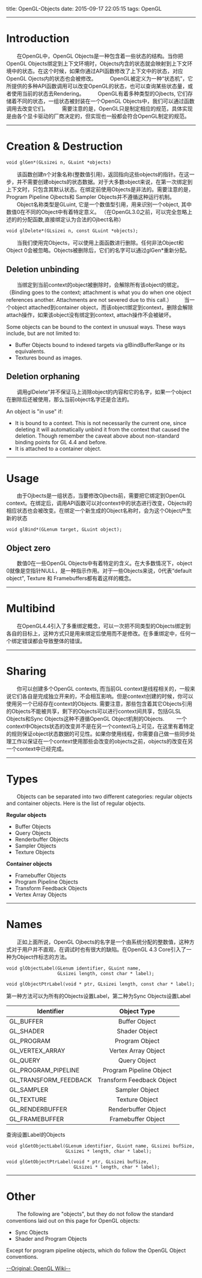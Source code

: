 title: OpenGL-Objects
date: 2015-09-17 22:05:15
tags: OpenGL

---
# Introduction
 　　在OpenGL中，OpenGL Objects是一种包含着一些状态的结构。当你把OpenGL Objects绑定到上下文环境时，Objects内含的状态就会映射到上下文环境中的状态。在这个时候，如果你通过API函数修改了上下文中的状态，对应OpenGL Ojects内的状态也会被修改。
　　 OpenGL被定义为一种“状态机”，它所提供的多种API函数调用可以改变OpenGL的状态，也可以查询某些状态量，或者使用当前的状态去Rendering。
　　 OpenGL有着多种类型的Ojbects, 它们存储着不同的状态，一组状态被封装在一个OpenGL Objects中，我们可以通过函数调用去改变它们。
　　 需要注意的是，OpenGL只是制定相应的规范，具体实现是由各个显卡驱动的厂商决定的，但实现也一般都会符合OpenGL制定的规范。

---
# Creation & Destruction

``` 
void glGen*(GLsizei n, GLuint *objects)
```
 　　该函数创建n个对象名称(整数值引用)，返回指向这些objects的指针。在这一步，并不需要创建objects的状态数据。对于大多数object来说，在第一次绑定到上下文时，只包含其默认状态。在绑定前使用Objects是非法的。需要注意的是，Program Pipeline Ojbects和 Sampler Objects并不遵循这种运行机制。
 　　Object名称类型是GLuint, 它是一个数值型引用，用来识别一个object, 其中数值0在不同的Object中有着特定意义。
  （在OpenGL3.0之前，可以完全忽略上述的的分配函数,直接绑定认为合法的Ojbect名称）
``` 
void glDelete*(GLsizei n​, const GLuint *objects​);
```
 　　当我们使用完Objects，可以使用上面函数进行删除。任何非法Object和Object 0会被忽略。Objects被删除后，它们的名字可以通过glGen*重新分配。
 
## Deletion unbinding
　　当绑定到当前context的object被删除时，会解除所有该object的绑定。
（Binding goes to the context; attachment is what you do when one object references another. Attachments are not severed due to this call.）
　　当一个object attached到container object，而该object绑定到context，删除会解除attach操作，如果该object没有绑定到context, attach操作不会被破坏。

Some objects can be bound to the context in unusual ways. These ways include, but are not limited to:
- Buffer Objects bound to indexed targets via glBindBufferRange​ or its equivalents.
- Textures bound as images.

## Deletion orphaning
　　调用glDelete”并不保证马上消除object的内容和它的名字，如果一个object在删除后还被使用，那么当前object名字还是合法的。

An object is "in use" if:
- It is bound to a context. This is not necessarily the current one, since deleting it will automatically unbind it from the context that caused the deletion. Though remember the caveat above about non-standard binding points for GL 4.4 and before.
- It is attached to a container object.

---
#   Usage
　　由于Ojbects是一组状态，当要修改Ojbects前，需要把它绑定到OpenGL context。在绑定后，调用API函数可以对context中的状态进行改变，Objects的相应状态也会被改变。在绑定一个新生成的Object名称时，会为这个Object产生新的状态

```
void glBind*(GLenum target​, GLuint object​);
```
## Object zero
 　　数值0在一些OpenGL Objects中有着特定的含义。在大多数情况下，object 0就像是空指针NULL，是一种指示作用。对于一些Objects来说，0代表“default object", Texture 和 Framebuffers都有着这样的概念。

---
# Multibind
　　在OpenGL4.4引入了多重绑定概念，可以一次把不同类型的Objects绑定到各自的目标上，这种方式只是用来绑定后使用而不是修改。在多重绑定中，任何一个绑定错误都会导致整体的错误。

---
# Sharing
　　你可以创建多个OpenGL contexts, 而当前GL context是线程相关的，一般来说它们各自是完成独立开来的，不会相互影响。但是context创建的时候，你可以使用另一个已经存在context的Objects. 需要注意，那些包含着其它Objects引用的Objects不能被共享，剩下的Objects可以进行context间共享，包括GLSL Objects和Sync Objects这种不遵循OpenGL Object机制的Objects.
　　一个context中Objects状态的改变并不是在另一个context马上可见，在这里有着特定的规则保证object状态数据的可见性。如果你使用线程，你需要自己做一些同步处理工作以保证在一个context使用那些会改变的objects之前，objects的改变在另一个context中已经完成。

---
# Types
　　Objects can be separated into two different categories: regular objects and container objects. Here is the list of regular objects.

**Regular objects**
- Buffer Objects
- Query Objects
- Renderbuffer Objects
- Sampler Objects
- Texture Objects

**Container objects**
- Framebuffer Objects
- Program Pipeline Objects
- Transform Feedback Objects
- Vertex Array Objects

---
# Names
　　正如上面所说，OpenGL Ojbects的名字是一个由系统分配的整数值，这种方式对于用户并不直观，在调试时也有很大的缺陷。在OpenGL 4.3 Core引入了一种为Object作标志的方法。
``` 
void glObjectLabel​(GLenum identifier​, GLuint name​, 
                   GLsizei length​, const char * label​);
                   
void glObjectPtrLabel​(void * ptr​, GLsizei length​, const char * label​);
```
第一种方法可以为所有的Objects设置Label，第二种为Sync Objects设置Label

| Identifier    | Object Type  |
| ------------- |:-------------:| 
| GL_BUFFER	    | Buffer Object | 
| GL_SHADER     | 	Shader Object | 
| GL_PROGRAM    | 	Program Object | 
| GL_VERTEX_ARRAY	 | Vertex Array Object | 
| GL_QUERY	 | Query Object | 
| GL_PROGRAM_PIPELINE | 	Program Pipeline Object | 
| GL_TRANSFORM_FEEDBACK	 | Transform Feedback Object | 
| GL_SAMPLER	 | Sampler Object | 
| GL_TEXTURE	 | Texture Object | 
| GL_RENDERBUFFER	 | Renderbuffer Object | 
| GL_FRAMEBUFFER	 | Framebuffer Object | 

查询设置Label的Objects
```
void glGetObjectLabel​(GLenum identifier​, GLuint name​, GLsizei bufSize​,
                      GLsizei * length​, char * label​);

void glGetObjectPtrLabel​(void * ptr​, GLsizei bufSize​, 
                         GLsizei * length​, char * label​);
```

---
# Other
　　The following are "objects", but they do not follow the standard conventions laid out on this page for OpenGL objects:
- Sync Objects
- Shader and Program Objects

Except for program pipeline objects, which do follow the OpenGL Object conventions.

[--Original: OpenGL Wiki--](https://www.opengl.org/wiki/OpenGL_Object)